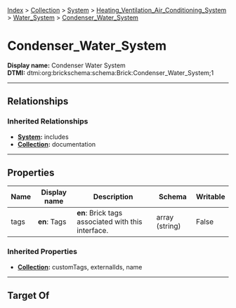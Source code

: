 [Index](../../../../Index.md) > [Collection](../../../Collection.md) > [System](../../System.md) > [Heating_Ventilation_Air_Conditioning_System](../Heating_Ventilation_Air_Conditioning_System.md) > [Water_System](Water_System.md) > [Condenser_Water_System](#)
# Condenser_Water_System

**Display name:** Condenser Water System<br />
**DTMI:** dtmi:org:brickschema:schema:Brick:Condenser_Water_System;1

---

## Relationships

### Inherited Relationships
* **[System](../../System.md):** includes
* **[Collection](../../../Collection.md):** documentation

---

## Properties

|Name|Display name|Description|Schema|Writable|
|-|-|-|-|-|
|tags|**en**: Tags|**en**: Brick tags associated with this interface.|array (string)|False|
### Inherited Properties
* **[Collection](../../../Collection.md):** customTags, externalIds, name

---

## Target Of
